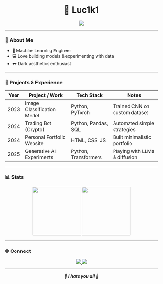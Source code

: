 <h1 align="center">🌌 Luc1k1</h1>

<p align="center">
  <img src="https://readme-typing-svg.herokuapp.com?color=FFFFFF&center=true&vCenter=true&width=500&lines=Machine+Learning+Engineer;AI+%26+Data+Enthusiast;Always+Learning+New+Things" />
</p>

---

### 🖤 About Me
- 🧠 Machine Learning Engineer  
- 💻 Love building models & experimenting with data  
- 🕶 Dark aesthetics enthusiast  

---

### 📂 Projects & Experience

| Year | Project / Work              | Tech Stack              | Notes                          |
|------|-----------------------------|-------------------------|--------------------------------|
| 2023 | Image Classification Model  | Python, PyTorch         | Trained CNN on custom dataset  |
| 2024 | Trading Bot (Crypto)        | Python, Pandas, SQL     | Automated simple strategies    |
| 2024 | Personal Portfolio Website  | HTML, CSS, JS           | Built minimalistic portfolio   |
| 2025 | Generative AI Experiments   | Python, Transformers    | Playing with LLMs & diffusion  |
---

### 📊 Stats
<p align="center">
  <img src="https://github-readme-stats.vercel.app/api?username=luc1k1&show_icons=true&theme=radical&hide_border=true&title_color=FFFFFF&icon_color=FFFFFF&text_color=FFFFFF&bg_color=000000" height="160"/>
  <img src="https://github-readme-stats.vercel.app/api/top-langs/?username=luc1k1&layout=compact&hide_border=true&title_color=FFFFFF&text_color=FFFFFF&bg_color=000000" height="160"/>
</p>

---

### 🌐 Connect
<p align="center">
  <a href="https://twitter.com/strangertao">
    <img src="https://img.shields.io/badge/Twitter-000000?style=for-the-badge&logo=twitter&logoColor=FFFFFF">
  </a>
  <a href="mailto:leroyceo@yahoo.com">
    <img src="https://img.shields.io/badge/Email-000000?style=for-the-badge&logo=yahoo&logoColor=FFFFFF">
  </a>
</p>

---

<p align="center">
  <b><i>🖤 i hate you all 🖤</i></b>
</p>
